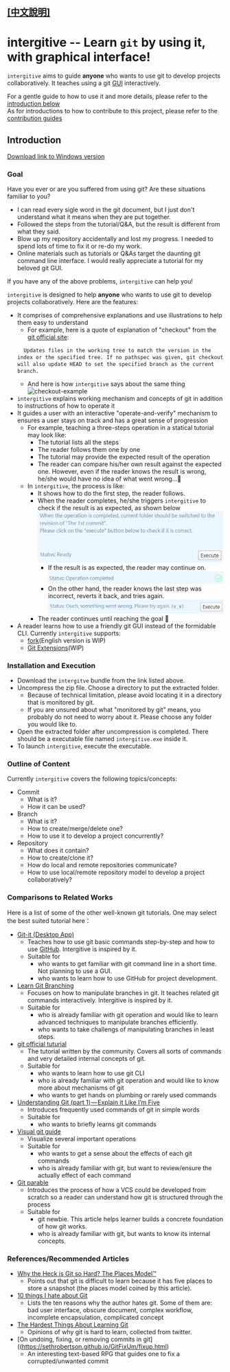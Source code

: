 ## [[中文說明]](docs/readme/zh-hant.md)

# intergitive -- Learn `git` by using it, with graphical interface!

`intergitive` aims to guide **anyone** who wants to use git to develop projects collaboratively. It teaches using a git [GUI](https://en.wikipedia.org/wiki/Graphical_user_interface) interactively. 

For a gentle guide to how to use it and more details, please refer to the [introduction below](#introduction)  
As for introductions to how to contribute to this project, please refer to the [contribution guides](docs/contribution-guides/en.md)

## Introduction  

[Download link to Windows version](https://github.com/lonelyshore/intergitive/releases)  

### Goal

Have you ever or are you suffered from using git? Are these situations familiar to you?  
- I can read every sigle word in the git document, but I just don't understand what it means when they are put together.
- Followed the steps from the tutorial/Q&A, but the result is different from what they said.
- Blow up my repository accidentally and lost my progress. I needed to spend lots of time to fix it or re-do my work. 
- Online materials such as tutorials or Q&As target the daunting git command line interface. I would really appreciate a tutorial for my beloved git GUI.  

If you have any of the above problems, `intergitive` can help you!  

`intergitive` is designed to help **anyone** who wants to use git to develop projects collaboratively. Here are the features:  
- It comprises of comprehensive explanations and use illustrations to help them easy to understand
  - For example, here is a quote of explanation of "checkout" from the [git official site](https://git-scm.com/docs/git-checkout):
  ```
    Updates files in the working tree to match the version in the index or the specified tree. If no pathspec was given, git checkout will also update HEAD to set the specified branch as the current branch.
  ```
  - And here is how `intergitive` says about the same thing
    ![checkout-example](screenshots/checkout-illustration.png)  
- `intergitive` explains working mechanism and concepts of git in addition to instructions of how to operate it
- It guides a user with an interactive "operate-and-verify" mechanism to ensures a user stays on track and has a great sense of progression
  - For example, teaching a three-steps operation in a statical tutorial may look like:
    - The tutorial lists all the steps
    - The reader follows them one by one
    - The tutorial may provide the expected result of the operation
    - The reader can compare his/her own result against the expected one. However, even if the reader knows the result is wrong, he/she would have no idea of what went wrong...🙈
  - In `intergitive`, the process is like:  
    - It shows how to do the first step, the reader follows.
    - When the reader completes, he/she triggers `intergitive` to check if the result is as expected, as shown below
      ![interactive-1](docs/readme/screenshots/interactive-en-1.png)
      - If the result is as expected, the reader may continue on.
        ![interactive-2](docs/readme/screenshots/interactive-en-2.png)
      - On the other hand, the reader knows the last step was incorrect, reverts it back, and tries again.
        ![interactive-3](docs/readme/screenshots/interactive-en-3.png)
    - The reader continues until reaching the goal 🏁  
- A reader learns how to use a friendly git GUI instead of the formidable CLI. Currently `intergitive` supports:  
  - [fork](https://git-fork.com/)(English version is WIP)
  - [Git Extensions](http://gitextensions.github.io/)(WIP)

### Installation and Execution

- Download the `intergitve` bundle from the link listed above.  
- Uncompress the zip file. Choose a directory to put the extracted folder.  
  - Because of technical limitation, please avoid locating it in a directory that is monitored by git.
  - If you are unsured about what "monitored by git" means, you probably do not need to worry about it. Please choose any folder you would like to.
- Open the extracted folder after uncompression is completed. There should be a executable file named `intergitive.exe` inside it.  
- To launch `intergitive`, execute the executable.  

### Outline of Content

Currently `intergitive` covers the following topics/concepts:  
- Commit
  - What is it?
  - How it can be used? 
- Branch
  - What is it?
  - How to create/merge/delete one?
  - How to use it to develop a project concurrently?
- Repository
  - What does it contain?
  - How to create/clone it?
  - How do local and remote repositories communicate?
  - How to use local/remote repository model to develop a project collaboratively?


### Comparisons to Related Works  

Here is a list of some of the other well-known git tutorials.
One may select the best suited tutorial here：  

- [Git-it (Desktop App)](https://github.com/jlord/git-it-electron)
  - Teaches how to use git basic commands step-by-step and how to use [GitHub](https://github.com/). Intergitive is inspired by it.
  - Suitable for
    - who wants to get familiar with git command line in a short time. Not planning to use a GUI.
    - who wants to learn how to use GitHub for project development.
- [Learn Git Branching](https://learngitbranching.js.org/?locale=en_US)
  - Focuses on how to manipulate branches in git. It teaches related git commands interactively. Intergitive is inspired by it.
  - Suitable for
    - who is already familiar with git operation and would like to learn advanced techniques to manipulate branches efficiently.
    - who wants to take challengs of manipulating branches in least steps.
- [git official tuturial](https://git-scm.com/book/en/v2)
  - The tutorial written by the community. Covers all sorts of commands and very detailed internal concepts of git.
  - Suitable for
    - who wants to learn how to use git CLI
    - who is already familiar with git operation and would like to know more about mechanisms of git
    - who wants to get hands on plumbing or rarely used commands
- [Understanding Git (part 1) — Explain it Like I’m Five](https://hackernoon.com/understanding-git-fcffd87c15a3)
  - Introduces frequently used commands of git in simple words
  - Suitable for
    - who wants to briefly learns git commands
- [Visual git guide](https://marklodato.github.io/visual-git-guide/index-en.html)
  - Visualize several important operations
  - Suitable for
    - who wants to get a sense about the effects of each git commands
    - who is already familiar with git, but want to review/ensure the actually effect of each command
- [Git parable](https://tom.preston-werner.com/2009/05/19/the-git-parable.html)
  - Introduces the process of how a VCS could be developed from scratch so a reader can understand how git is structured through the process
  - Suitable for
    - git newbie. This article helps learner builds a concrete foundation of how git works.
    - who is already familiar with git, but wants to know its internal concepts.

### References/Recommended Articles
- [Why the Heck is Git so Hard?  The Places Model™](http://merrigrove.blogspot.tw/2014/02/why-heck-is-git-so-hard-places-model-ok.html)
  - Points out that git is difficult to learn because it has five places to store a snapshot (the places model coined by this article).
- [10 things I hate about Git](https://stevebennett.me/2012/02/24/10-things-i-hate-about-git)
  - Lists the ten reasons why the author hates git. Some of them are: bad user interface, obscure document, complex workflow, incomplete encapsulation, complicated concept
- [The Hardest Things About Learning Git](https://blog.axosoft.com/hardest-things-learning-git/)
  - Opinions of why git is hard to learn, collected from twitter.
- [On undoing, fixing, or removing commits in git]((https://sethrobertson.github.io/GitFixUm/fixup.html)
  - An interesting text-based RPG that guides one to fix a corrupted/unwanted commit